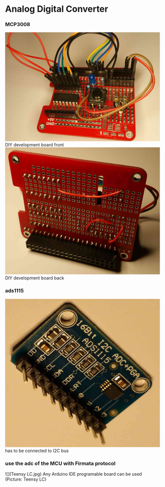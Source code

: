 # Analog Digital Converter

### MCP3008
![](mcp3008front.jpg)
DIY development board front
![](mcp3008back.jpg)
DIY development board back

### ads1115
![](ads1115.jpg)
has to be connected to I2C bus

### use the adc of the MCU with Firmata protocol
![](Teensy LC.jpg)
Any Arduino IDE programable board can be used (Picture: Teensy LC) 

